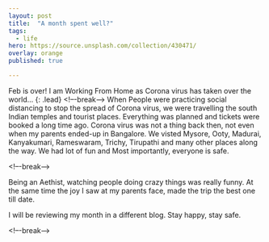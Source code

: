 ```yaml
---
layout: post
title:  "A month spent well?"
tags:
  - life
hero: https://source.unsplash.com/collection/430471/
overlay: orange
published: true

---
```


Feb is over! I am Working From Home as Corona virus has taken over the world...
{: .lead}
<!–-break-–>
When People were practicing social distancing to stop the spread of Corona virus, we were travelling the south Indian temples and tourist places. Everything was planned and tickets were booked a long time ago. Corona virus was not a thing back then, not even when my parents ended-up in Bangalore. We visted Mysore, Ooty, Madurai, Kanyakumari, Rameswaram, Trichy, Tirupathi and many other places along the way. We had lot of fun and Most importantly, everyone is safe.

<!–-break-–>

Being an Aethist, watching people doing crazy things was really funny. At the same time the joy I saw at my parents face, made the trip the best one till date.

I will be reviewing my month in a different blog.
Stay happy, stay safe.

<!–-break-–>

